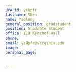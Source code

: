 ```yaml
---
UVA_id: ys8pfr
lastname: Shen
name: Yaolong
general_position: gradstudent
position: Graduate Student
office: 119 Kerchof Hall
phone: 
email: ys8pfr@virginia.edu
image:
personal_page:


---
```


